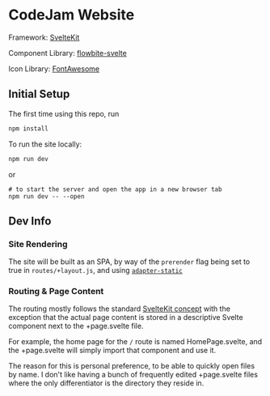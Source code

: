 # CodeJam Website

Framework: [SvelteKit](https://kit.svelte.dev/docs/introduction)

Component Library: [flowbite-svelte](https://flowbite-svelte.com/)

Icon Library: [FontAwesome](https://fontawesome.com/icons)

## Initial Setup

The first time using this repo, run 
```bash
npm install
```

To run the site locally:
```bash
npm run dev
```
or
```
# to start the server and open the app in a new browser tab
npm run dev -- --open
```


## Dev Info

### Site Rendering
The site will be built as an SPA, by way of the `prerender` flag being set to true in `routes/+layout.js`, and
using [`adapter-static`](https://kit.svelte.dev/docs/adapter-static)


### Routing & Page Content
The routing mostly follows the standard [SvelteKit concept](https://kit.svelte.dev/docs/routing) with the exception 
that the actual page content is stored in a descriptive Svelte component next to the +page.svelte file.

For example, the home page for the `/` route is named HomePage.svelte, and the +page.svelte will simply import that 
component and use it.

The reason for this is personal preference, to be able to quickly open files by name.  I don't like having a bunch
of frequently edited +page.svelte files where the only differentiator is the directory they reside in.

